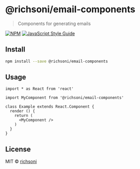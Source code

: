 # @richsoni/email-components

> Components for generating emails

[![NPM](https://img.shields.io/npm/v/@richsoni/email-components.svg)](https://www.npmjs.com/package/@richsoni/emails) [![JavaScript Style Guide](https://img.shields.io/badge/code_style-standard-brightgreen.svg)](https://standardjs.com)

## Install

```bash
npm install --save @richsoni/email-components
```

## Usage

```tsx
import * as React from 'react'

import MyComponent from '@richsoni/email-components'

class Example extends React.Component {
  render () {
    return (
      <MyComponent />
    )
  }
}
```

## License

MIT © [richsoni](https://github.com/richsoni)
